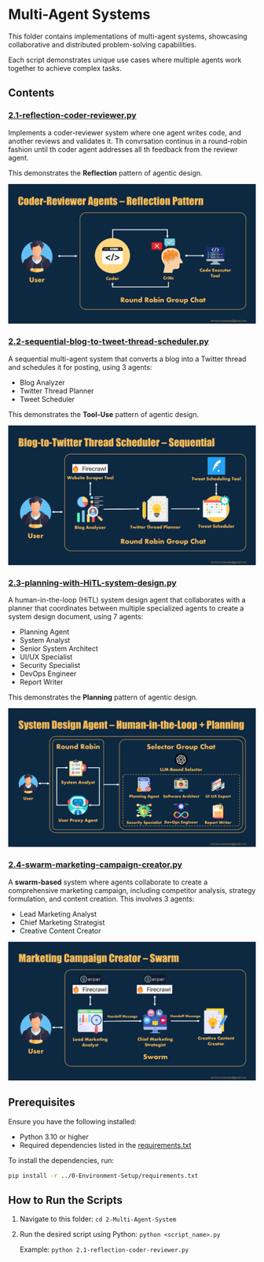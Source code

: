 # Multi-Agent Systems

This folder contains implementations of multi-agent systems, showcasing collaborative and distributed problem-solving capabilities. 

Each script demonstrates unique use cases where multiple agents work together to achieve complex tasks.

## Contents

### **[2.1-reflection-coder-reviewer.py](2.1-reflection-coder-reviewer.py)**  
   Implements a coder-reviewer system where one agent writes code, and another reviews and validates it. Th convrsation continus in a round-robin fashion until th coder agent addresses all th feedback from the reviewr agent.
   
   This demonstrates the **Reflection** pattern of agentic design.

   ![](../assets/2.1.png)

### **[2.2-sequential-blog-to-tweet-thread-scheduler.py](2.2-sequential-blog-to-tweet-thread-scheduler.py)**  
   A sequential multi-agent system that converts a blog into a Twitter thread and schedules it for posting, using 3 agents:
   - Blog Analyzer
   - Twitter Thread Planner
   - Tweet Scheduler

   This demonstrates the **Tool-Use** pattern of agentic design.

   ![](../assets/2.2.png)

### **[2.3-planning-with-HiTL-system-design.py](2.3-planning-with-HiTL-system-design.py)**  
   A human-in-the-loop (HiTL) system design agent that collaborates with a planner that coordinates between multiple specialized agents to create a system design document, using 7 agents:
   - Planning Agent
   - System Analyst
   - Senior System Architect
   - UI/UX Specialist
   - Security Specialist
   - DevOps Engineer
   - Report Writer

   This demonstrates the **Planning** pattern of agentic design.

   ![](../assets/2.3.png)

### **[2.4-swarm-marketing-campaign-creator.py](2.4-swarm-marketing-campaign-creator.py)**  
   A **swarm-based** system where agents collaborate to create a comprehensive marketing campaign, including competitor analysis, strategy formulation, and content creation. This involves 3 agents:
   - Lead Marketing Analyst
   - Chief Marketing Strategist
   - Creative Content Creator

   ![](../assets/2.4.png)

## Prerequisites

Ensure you have the following installed:
- Python 3.10 or higher
- Required dependencies listed in the [requirements.txt](../0-Environment-Setup/requirements.txt)

To install the dependencies, run:
```bash
pip install -r ../0-Environment-Setup/requirements.txt
```

## How to Run the Scripts

1. Navigate to this folder:
  `cd 2-Multi-Agent-System`

2. Run the desired script using Python:
   `python <script_name>.py`

   Example: `python 2.1-reflection-coder-reviewer.py`
